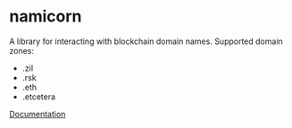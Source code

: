# namicorn

A library for interacting with blockchain domain names.
Supported domain zones:

* .zil 
* .rsk
* .eth 
* .etcetera

[Documentation](https://docs.unstoppabledomains.com/docs/namicorn/getting-started/)

